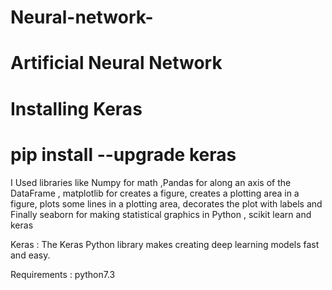 # Neural-network-

# Artificial Neural Network

# Installing Keras
# pip install --upgrade keras


I Used libraries like Numpy for math ,Pandas for along an axis of the DataFrame , matplotlib for creates a figure, creates a plotting area in a figure, plots some lines in a plotting area, decorates the plot with labels and Finally seaborn for making statistical graphics in Python , scikit learn and keras 

Keras : The Keras Python library makes creating deep learning models fast and easy.

Requirements : python7.3
